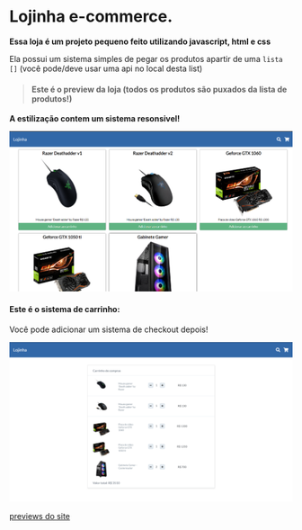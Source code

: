 # Lojinha e-commerce.
  
**Essa loja é um projeto pequeno feito utilizando javascript, html e css**  
  
Ela possui um sistema simples de pegar os produtos apartir de uma `lista []` (você pode/deve usar uma api no local desta list)  
  
> #### Este é o preview da loja (todos os produtos são puxados da lista de produtos!)
**A estilização contem um sistema resonsivel!**

![Preview](/imagens/preview.png)  

#### Este é o sistema de carrinho:  
Você pode adicionar um sistema de checkout depois!  

![Preview](/imagens/preview3.png)  

[previews do site](imagens/)
